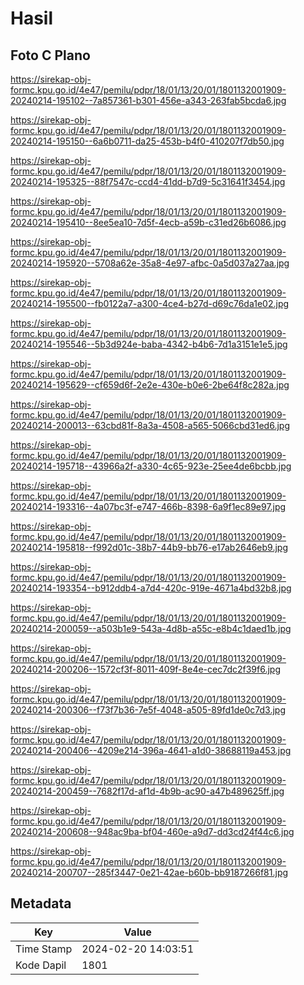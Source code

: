 # Hasil

## Foto C Plano

https://sirekap-obj-formc.kpu.go.id/4e47/pemilu/pdpr/18/01/13/20/01/1801132001909-20240214-195102--7a857361-b301-456e-a343-263fab5bcda6.jpg

https://sirekap-obj-formc.kpu.go.id/4e47/pemilu/pdpr/18/01/13/20/01/1801132001909-20240214-195150--6a6b0711-da25-453b-b4f0-410207f7db50.jpg

https://sirekap-obj-formc.kpu.go.id/4e47/pemilu/pdpr/18/01/13/20/01/1801132001909-20240214-195325--88f7547c-ccd4-41dd-b7d9-5c31641f3454.jpg

https://sirekap-obj-formc.kpu.go.id/4e47/pemilu/pdpr/18/01/13/20/01/1801132001909-20240214-195410--8ee5ea10-7d5f-4ecb-a59b-c31ed26b6086.jpg

https://sirekap-obj-formc.kpu.go.id/4e47/pemilu/pdpr/18/01/13/20/01/1801132001909-20240214-195920--5708a62e-35a8-4e97-afbc-0a5d037a27aa.jpg

https://sirekap-obj-formc.kpu.go.id/4e47/pemilu/pdpr/18/01/13/20/01/1801132001909-20240214-195500--fb0122a7-a300-4ce4-b27d-d69c76da1e02.jpg

https://sirekap-obj-formc.kpu.go.id/4e47/pemilu/pdpr/18/01/13/20/01/1801132001909-20240214-195546--5b3d924e-baba-4342-b4b6-7d1a3151e1e5.jpg

https://sirekap-obj-formc.kpu.go.id/4e47/pemilu/pdpr/18/01/13/20/01/1801132001909-20240214-195629--cf659d6f-2e2e-430e-b0e6-2be64f8c282a.jpg

https://sirekap-obj-formc.kpu.go.id/4e47/pemilu/pdpr/18/01/13/20/01/1801132001909-20240214-200013--63cbd81f-8a3a-4508-a565-5066cbd31ed6.jpg

https://sirekap-obj-formc.kpu.go.id/4e47/pemilu/pdpr/18/01/13/20/01/1801132001909-20240214-195718--43966a2f-a330-4c65-923e-25ee4de6bcbb.jpg

https://sirekap-obj-formc.kpu.go.id/4e47/pemilu/pdpr/18/01/13/20/01/1801132001909-20240214-193316--4a07bc3f-e747-466b-8398-6a9f1ec89e97.jpg

https://sirekap-obj-formc.kpu.go.id/4e47/pemilu/pdpr/18/01/13/20/01/1801132001909-20240214-195818--f992d01c-38b7-44b9-bb76-e17ab2646eb9.jpg

https://sirekap-obj-formc.kpu.go.id/4e47/pemilu/pdpr/18/01/13/20/01/1801132001909-20240214-193354--b912ddb4-a7d4-420c-919e-4671a4bd32b8.jpg

https://sirekap-obj-formc.kpu.go.id/4e47/pemilu/pdpr/18/01/13/20/01/1801132001909-20240214-200059--a503b1e9-543a-4d8b-a55c-e8b4c1daed1b.jpg

https://sirekap-obj-formc.kpu.go.id/4e47/pemilu/pdpr/18/01/13/20/01/1801132001909-20240214-200206--1572cf3f-8011-409f-8e4e-cec7dc2f39f6.jpg

https://sirekap-obj-formc.kpu.go.id/4e47/pemilu/pdpr/18/01/13/20/01/1801132001909-20240214-200306--f73f7b36-7e5f-4048-a505-89fd1de0c7d3.jpg

https://sirekap-obj-formc.kpu.go.id/4e47/pemilu/pdpr/18/01/13/20/01/1801132001909-20240214-200406--4209e214-396a-4641-a1d0-38688119a453.jpg

https://sirekap-obj-formc.kpu.go.id/4e47/pemilu/pdpr/18/01/13/20/01/1801132001909-20240214-200459--7682f17d-af1d-4b9b-ac90-a47b489625ff.jpg

https://sirekap-obj-formc.kpu.go.id/4e47/pemilu/pdpr/18/01/13/20/01/1801132001909-20240214-200608--948ac9ba-bf04-460e-a9d7-dd3cd24f44c6.jpg

https://sirekap-obj-formc.kpu.go.id/4e47/pemilu/pdpr/18/01/13/20/01/1801132001909-20240214-200707--285f3447-0e21-42ae-b60b-bb9187266f81.jpg


## Metadata

| Key        | Value               |
| ---------- | ------------------- |
| Time Stamp | 2024-02-20 14:03:51 |
| Kode Dapil | 1801                |



